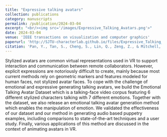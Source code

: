 ```yaml
---
title: "Expressive talking avatars"
collection: publications
category: manuscripts
permalink: /publication/2024-03-04
excerpt: "<br/><img src='/images/Expressive_Talking_Avatars.png'>"
date: 2024-03-04
venue: 'IEEE transactions on visualization and computer graphics'
paperurl: 'http://SJTU-characterlab.github.io/files/Expressive_Talking_Avatars.pdf'
citation: 'Pan, Y., Tan, S., Cheng, S., Lin, Q., Zeng, Z., & Mitchell, K. (2024). Expressive talking avatars. IEEE Transactions on Visualization and Computer Graphics.'
---
```


Stylized avatars are common virtual representations used in VR to support interaction and communication between remote collaborators. However, explicit expressions are notoriously difficult to create, mainly because most current methods rely on geometric markers and features modeled for human faces, not stylized avatar faces. To cope with the challenge of emotional and expressive generating talking avatars, we build the Emotional Talking Avatar Dataset which is a talking-face video corpus featuring 6 different stylized characters talking with 7 different emotions. Together with the dataset, we also release an emotional talking avatar generation method which enables the manipulation of emotion. We validated the effectiveness of our dataset and our method in generating audio based puppetry examples, including comparisons to state-of-the-art techniques and a user study. Finally, various applications of this method are discussed
in the context of animating avatars in VR.
